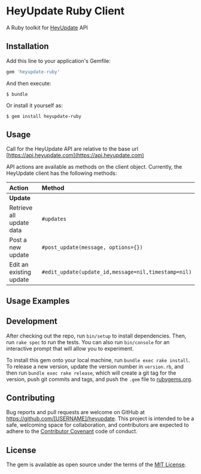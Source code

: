 # HeyUpdate Ruby Client

A Ruby toolkit for [HeyUpdate]() API

## Installation

Add this line to your application's Gemfile:

```ruby
gem 'heyupdate-ruby'
```

And then execute:

    $ bundle

Or install it yourself as:

    $ gem install heyupdate-ruby

## Usage

Call for the HeyUpdate API are relative to the base url
[https://api.heyupdate.com](https://api.heyupdate.com)

API actions are available as methods on the client object. Currently, the
HeyUpdate client has the following methods:

| Action               	                   | Method             					                           |
|:-----------------------------------------|:--------------------------------------------------------|
| **Update**                               |                   					                             |
| Retrieve all update data          	     | `#updates`                         |
| Post a new update         	             | `#post_update(message, options={})` |
| Edit an existing update   	             | `#edit_update(update_id,message=nil,timestamp=nil)` |

## Usage Examples

## Development

After checking out the repo, run `bin/setup` to install dependencies. Then, run `rake spec` to run the tests. You can also run `bin/console` for an interactive prompt that will allow you to experiment.

To install this gem onto your local machine, run `bundle exec rake install`. To release a new version, update the version number in `version.rb`, and then run `bundle exec rake release`, which will create a git tag for the version, push git commits and tags, and push the `.gem` file to [rubygems.org](https://rubygems.org).

## Contributing

Bug reports and pull requests are welcome on GitHub at https://github.com/[USERNAME]/heyupdate. This project is intended to be a safe, welcoming space for collaboration, and contributors are expected to adhere to the [Contributor Covenant](http://contributor-covenant.org) code of conduct.


## License

The gem is available as open source under the terms of the [MIT License](http://opensource.org/licenses/MIT).

